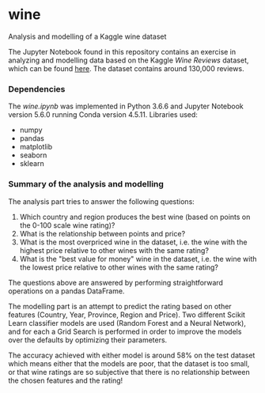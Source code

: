 # wine
Analysis and modelling of a Kaggle wine dataset

The Jupyter Notebook found in this repository contains an exercise in analyzing and modelling data based on the Kaggle _Wine Reviews_ dataset, which can be found [here](https://www.kaggle.com/zynicide/wine-reviews). The dataset contains around 130,000 reviews.


### Dependencies
 
The _wine.ipynb_ was implemented in Python 3.6.6 and Jupyter Notebook version 5.6.0 running Conda version 4.5.11.
Libraries used:

* numpy
* pandas
* matplotlib
* seaborn
* sklearn


### Summary of the analysis and modelling

The analysis part tries to answer the following questions:

1. Which country and region produces the best wine (based on points on the 0-100 scale wine rating)?
2. What is the relationship between points and price?
3. What is the most overpriced wine in the dataset, i.e. the wine with the highest price relative to other wines with the same rating?
3. What is the "best value for money" wine in the dataset, i.e. the wine with the lowest price relative to other wines with the same rating?

The questions above are answered by performing straightforward operations on a pandas DataFrame.

The modelling part is an attempt to predict the rating based on other features (Country, Year, Province, Region and Price). Two different Scikit Learn classifier models are used (Random Forest and a Neural Network), and for each a Grid Search is performed in order to improve the models over the defaults by optimizing their parameters. 

The accuracy achieved with either model is around 58% on the test dataset which means either that the models are poor, that the dataset is too small, or that wine ratings are so subjective that there is no relationship between the chosen features and the rating!
